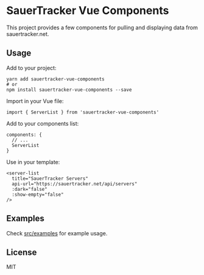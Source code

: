 # SauerTracker Vue Components

This project provides a few components for pulling and displaying data from
sauertracker.net.

## Usage

Add to your project:

```
yarn add sauertracker-vue-components
# or
npm install sauertracker-vue-components --save
```

Import in your Vue file:

```
import { ServerList } from 'sauertracker-vue-components'
```

Add to your components list:

```
components: {
  // ...
  ServerList
}
```

Use in your template:

```
<server-list
  title="SauerTracker Servers"
  api-url="https://sauertracker.net/api/servers"
  :dark="false"
  :show-empty="false"
/>
```

## Examples

Check
[src/examples](https://github.com/AngrySnout/sauertracker-vue-components/tree/master/src/examples)
for example usage.

## License

MIT
